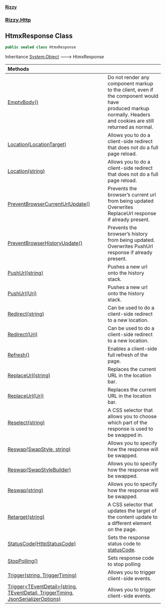 #### [Rizzy](index.md 'index')
### [Rizzy.Http](Rizzy.Http.md 'Rizzy.Http')

## HtmxResponse Class

```csharp
public sealed class HtmxResponse
```

Inheritance [System.Object](https://docs.microsoft.com/en-us/dotnet/api/System.Object 'System.Object') &#129106; HtmxResponse

| Methods | |
| :--- | :--- |
| [EmptyBody()](Rizzy.Http.HtmxResponse.EmptyBody().md 'Rizzy.Http.HtmxResponse.EmptyBody()') | Do not render any component markup to the client, even if the component would have<br/>produced markup normally. Headers and cookies are still returned as normal. |
| [Location(LocationTarget)](Rizzy.Http.HtmxResponse.Location(Rizzy.Http.LocationTarget).md 'Rizzy.Http.HtmxResponse.Location(Rizzy.Http.LocationTarget)') | Allows you to do a client-side redirect that does not do a full page reload. |
| [Location(string)](Rizzy.Http.HtmxResponse.Location(string).md 'Rizzy.Http.HtmxResponse.Location(string)') | Allows you to do a client-side redirect that does not do a full page reload. |
| [PreventBrowserCurrentUrlUpdate()](Rizzy.Http.HtmxResponse.PreventBrowserCurrentUrlUpdate().md 'Rizzy.Http.HtmxResponse.PreventBrowserCurrentUrlUpdate()') | Prevents the browser’s current url from being updated<br/>Overwrites ReplaceUrl response if already present. |
| [PreventBrowserHistoryUpdate()](Rizzy.Http.HtmxResponse.PreventBrowserHistoryUpdate().md 'Rizzy.Http.HtmxResponse.PreventBrowserHistoryUpdate()') | Prevents the browser’s history from being updated.<br/>Overwrites PushUrl response if already present. |
| [PushUrl(string)](Rizzy.Http.HtmxResponse.PushUrl(string).md 'Rizzy.Http.HtmxResponse.PushUrl(string)') | Pushes a new url onto the history stack. |
| [PushUrl(Uri)](Rizzy.Http.HtmxResponse.PushUrl(System.Uri).md 'Rizzy.Http.HtmxResponse.PushUrl(System.Uri)') | Pushes a new url onto the history stack. |
| [Redirect(string)](Rizzy.Http.HtmxResponse.Redirect(string).md 'Rizzy.Http.HtmxResponse.Redirect(string)') | Can be used to do a client-side redirect to a new location. |
| [Redirect(Uri)](Rizzy.Http.HtmxResponse.Redirect(System.Uri).md 'Rizzy.Http.HtmxResponse.Redirect(System.Uri)') | Can be used to do a client-side redirect to a new location. |
| [Refresh()](Rizzy.Http.HtmxResponse.Refresh().md 'Rizzy.Http.HtmxResponse.Refresh()') | Enables a client-side full refresh of the page. |
| [ReplaceUrl(string)](Rizzy.Http.HtmxResponse.ReplaceUrl(string).md 'Rizzy.Http.HtmxResponse.ReplaceUrl(string)') | Replaces the current URL in the location bar. |
| [ReplaceUrl(Uri)](Rizzy.Http.HtmxResponse.ReplaceUrl(System.Uri).md 'Rizzy.Http.HtmxResponse.ReplaceUrl(System.Uri)') | Replaces the current URL in the location bar. |
| [Reselect(string)](Rizzy.Http.HtmxResponse.Reselect(string).md 'Rizzy.Http.HtmxResponse.Reselect(string)') | A CSS selector that allows you to choose which part of the response is used to be swapped in. |
| [Reswap(SwapStyle, string)](Rizzy.Http.HtmxResponse.Reswap(Rizzy.SwapStyle,string).md 'Rizzy.Http.HtmxResponse.Reswap(Rizzy.SwapStyle, string)') | Allows you to specify how the response will be swapped. |
| [Reswap(SwapStyleBuilder)](Rizzy.Http.HtmxResponse.Reswap(Rizzy.SwapStyleBuilder).md 'Rizzy.Http.HtmxResponse.Reswap(Rizzy.SwapStyleBuilder)') | Allows you to specify how the response will be swapped. |
| [Reswap(string)](Rizzy.Http.HtmxResponse.Reswap(string).md 'Rizzy.Http.HtmxResponse.Reswap(string)') | Allows you to specify how the response will be swapped. |
| [Retarget(string)](Rizzy.Http.HtmxResponse.Retarget(string).md 'Rizzy.Http.HtmxResponse.Retarget(string)') | A CSS selector that updates the target of the content update to a different element on the page. |
| [StatusCode(HttpStatusCode)](Rizzy.Http.HtmxResponse.StatusCode(System.Net.HttpStatusCode).md 'Rizzy.Http.HtmxResponse.StatusCode(System.Net.HttpStatusCode)') | Sets the response status code to [statusCode](Rizzy.Http.HtmxResponse.StatusCode(System.Net.HttpStatusCode).md#Rizzy.Http.HtmxResponse.StatusCode(System.Net.HttpStatusCode).statusCode 'Rizzy.Http.HtmxResponse.StatusCode(System.Net.HttpStatusCode).statusCode'). |
| [StopPolling()](Rizzy.Http.HtmxResponse.StopPolling().md 'Rizzy.Http.HtmxResponse.StopPolling()') | Sets response code to stop polling |
| [Trigger(string, TriggerTiming)](Rizzy.Http.HtmxResponse.Trigger(string,Rizzy.TriggerTiming).md 'Rizzy.Http.HtmxResponse.Trigger(string, Rizzy.TriggerTiming)') | Allows you to trigger client-side events. |
| [Trigger&lt;TEventDetail&gt;(string, TEventDetail, TriggerTiming, JsonSerializerOptions)](Rizzy.Http.HtmxResponse.Trigger_TEventDetail_(string,TEventDetail,Rizzy.TriggerTiming,System.Text.Json.JsonSerializerOptions).md 'Rizzy.Http.HtmxResponse.Trigger<TEventDetail>(string, TEventDetail, Rizzy.TriggerTiming, System.Text.Json.JsonSerializerOptions)') | Allows you to trigger client-side events. |
